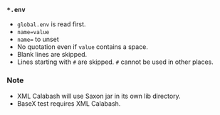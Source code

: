 ### `*.env`

* `global.env` is read first.
* `name=value`
* `name=` to unset
* No quotation even if `value` contains a space.
* Blank lines are skipped.
* Lines starting with `#` are skipped. `#` cannot be used in other places.

### Note

* XML Calabash will use Saxon jar in its own lib directory.
* BaseX test requires XML Calabash.

